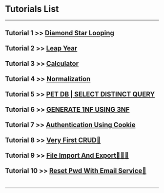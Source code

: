 # Tutorials List
---
 **Tutorial 1** >> [Diamond Star Looping](https://github.com/mtmast/tutorial/tree/tutorial-1) <br> <br>
 **Tutorial 2** >> [Leap Year](https://github.com/mtmast/tutorial/tree/tutorial-2) <br><br> 
 **Tutorial 3** >> [Calculator](https://github.com/mtmast/tutorial/tree/tutorial-3 ) <br> <br>
 **Tutorial 4** >> [Normalization](https://github.com/mtmast/tutorial/tree/tutorial-4) <br> <br>
  **Tutorial 5** >> [PET DB | SELECT DISTINCT QUERY](https://github.com/mtmast/tutorial/tree/tutorial-5) <br> <br>
   **Tutorial 6** >> [GENERATE 1NF USING 3NF](https://github.com/mtmast/tutorial/tree/tutorial-6) <br> <br>
    **Tutorial 7** >> [Authentication Using Cookie](https://github.com/mtmast/tutorial/tree/tutorial-7) <br> <br>
      **Tutorial 8** >> [Very First CRUD🥵](https://github.com/mtmast/tutorial/tree/tutorial-8) <br> <br>
        **Tutorial 9** >> [File Import And Export👨🏻‍💻](https://github.com/mtmast/tutorial/tree/tutorial-9) <br> <br>
        **Tutorial 10** >> [Reset Pwd With Email Service📧](https://github.com/mtmast/tutorial/tree/tutorial-9) <br> <br>
 ---
 ---
 
 

